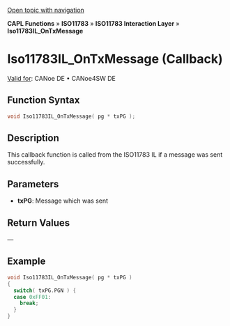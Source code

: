 [Open topic with navigation](../../../../../../CANoeDEFamily.htm#Topics/CAPLFunctions/ISO11783/ISOInteractionLayer/Functions/CAPLfunctionIso11783ILOnTxMessage.md)

**CAPL Functions** » **ISO11783** » **ISO11783 Interaction Layer** » **Iso11783IL_OnTxMessage**

# Iso11783IL_OnTxMessage (Callback)

[Valid for](../../../../Shared/FeatureAvailability.md): CANoe DE • CANoe4SW DE

## Function Syntax

```c
void Iso11783IL_OnTxMessage( pg * txPG );
```

## Description

This callback function is called from the ISO11783 IL if a message was sent successfully.

## Parameters

- **txPG**: Message which was sent

## Return Values

—

## Example

```c
void Iso11783IL_OnTxMessage( pg * txPG )
{
  switch( txPG.PGN ) {
  case 0xFF01:
    break;
  }
}
```
